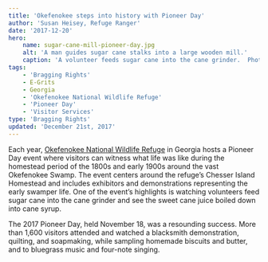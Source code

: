 ```yaml
---
title: 'Okefenokee steps into history with Pioneer Day'
author: 'Susan Heisey, Refuge Ranger'
date: '2017-12-20'
hero:
    name: sugar-cane-mill-pioneer-day.jpg
    alt: 'A man guides sugar cane stalks into a large wooden mill.'
    caption: 'A volunteer feeds sugar cane into the cane grinder.  Photo by Susan Heisey, USFWS.'
tags:
    - 'Bragging Rights'
    - E-Grits
    - Georgia
    - 'Okefenokee National Wildlife Refuge'
    - 'Pioneer Day'
    - 'Visitor Services'
type: 'Bragging Rights'
updated: 'December 21st, 2017'
---
```


Each year, [Okefenokee National Wildlife Refuge](https://www.fws.gov/refuge/Okefenokee/) in Georgia hosts a Pioneer Day event where visitors can witness what life was like during the homestead period of the 1800s and early 1900s around the vast Okefenokee Swamp.  The event centers around the refuge’s Chesser Island Homestead and includes exhibitors and demonstrations representing the early swamper life.  One of the event’s highlights is watching volunteers feed sugar cane into the cane grinder and see the sweet cane juice boiled down into cane syrup.  

The 2017 Pioneer Day, held November 18, was a resounding success. More than 1,600 visitors attended and  watched a blacksmith demonstration, quilting, and soapmaking, while sampling homemade biscuits and butter, and to bluegrass music and four-note singing.  

